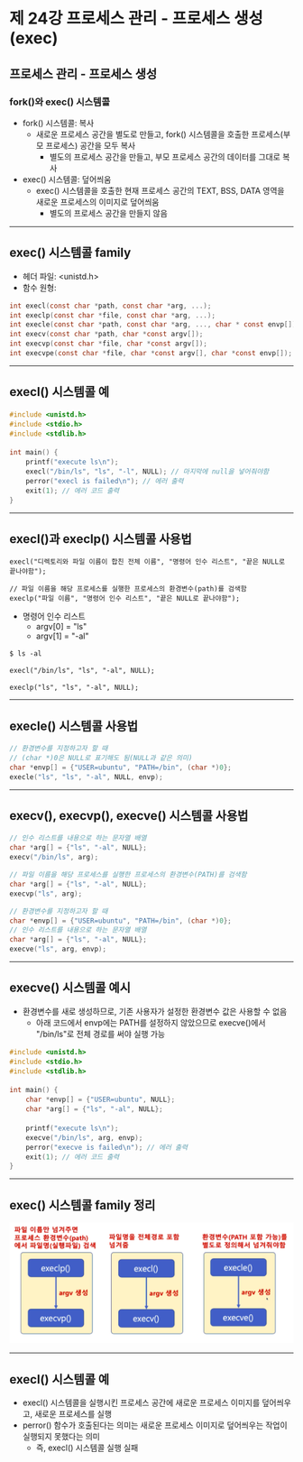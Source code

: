 # 제 24강 프로세스 관리 - 프로세스 생성(exec)
## 프로세스 관리 - 프로세스 생성
### fork()와 exec() 시스템콜
- fork() 시스템콜: 복사
  - 새로운 프로세스 공간을 별도로 만들고, fork() 시스템콜을 호출한 프로세스(부모 프로세스) 공간을 모두 복사 
    - 별도의 프로세스 공간을 만들고, 부모 프로세스 공간의 데이터를 그대로 복사 
- exec() 시스템콜: 덮어씌움
  - exec() 시스템콜을 호출한 현재 프로세스 공간의 TEXT, BSS, DATA 영역을 새로운 프로세스의 이미지로 덮어씌움
    - 별도의 프로세스 공간을 만들지 않음

---
## exec() 시스템콜 family
- 헤더 파일: <unistd.h>
- 함수 원형:     
```c
int execl(const char *path, const char *arg, ...);
int execlp(const char *file, const char *arg, ...);
int execle(const char *path, const char *arg, ..., char * const envp[]);
int execv(const char *path, char *const argv[]);
int execvp(const char *file, char *const argv[]);
int execvpe(const char *file, char *const argv[], char *const envp[]);
```

---
## execl() 시스템콜 예 
```c
#include <unistd.h>
#include <stdio.h>
#include <stdlib.h>

int main() {
    printf("execute ls\n");
    execl("/bin/ls", "ls", "-l", NULL); // 마지막에 null을 넣어줘야함
    perror("execl is failed\n"); // 에러 출력 
    exit(1); // 에러 코드 출력
}
```

---
## execl()과 execlp() 시스템콜 사용법
```
execl("디렉토리와 파일 이름이 합친 전체 이름", "명령어 인수 리스트", "끝은 NULL로 끝나야함");
```
```
// 파일 이름을 해당 프로세스를 실행한 프로세스의 환경변수(path)를 검색함 
execlp("파일 이름", "명령어 인수 리스트", "끝은 NULL로 끝나야함");
```
- 명령어 인수 리스트 
  - argv[0] = "ls"
  - argv[1] = "-al"

```
$ ls -al
```  
```
execl("/bin/ls", "ls", "-al", NULL);
```
```
execlp("ls", "ls", "-al", NULL);
```

---
## execle() 시스템콜 사용법 
```c
// 환경변수를 지정하고자 할 때 
// (char *)0은 NULL로 표기해도 됨(NULL과 같은 의미)
char *envp[] = {"USER=ubuntu", "PATH=/bin", (char *)0};
execle("ls", "ls", "-al", NULL, envp);
```

---
## execv(), execvp(), execve() 시스템콜 사용법 
```c
// 인수 리스트를 내용으로 하는 문자열 배열
char *arg[] = {"ls", "-al", NULL};
execv("/bin/ls", arg);
```
```c
// 파일 이름을 해당 프로세스를 실행한 프로세스의 환경변수(PATH)를 검색함
char *arg[] = {"ls", "-al", NULL};
execvp("ls", arg);
```
```c
// 환경변수를 지정하고자 할 때 
char *envp[] = {"USER=ubuntu", "PATH=/bin", (char *)0};
// 인수 리스트를 내용으로 하는 문자열 배열 
char *arg[] = {"ls", "-al", NULL};
execve("ls", arg, envp);
```

---
## execve() 시스템콜 예시
- 환경변수를 새로 생성하므로, 기존 사용자가 설정한 환경변수 값은 사용할 수 없음 
  - 아래 코드에서 envp에는 PATH를 설정하지 않았으므로 execve()에서 "/bin/ls"로 전체 경로를 써야 실행 가능 

```c
#include <unistd.h>
#include <stdio.h>
#include <stdlib.h>

int main() {
    char *envp[] = {"USER=ubuntu", NULL};
    char *arg[] = {"ls", "-al", NULL};

    printf("execute ls\n");
    execve("/bin/ls", arg, envp); 
    perror("execve is failed\n"); // 에러 출력 
    exit(1); // 에러 코드 출력
}
```

---
## exec() 시스템콜 family 정리

![exec() 시스템콜 family](../img/exec_systemcall.png)

---
## execl() 시스템콜 예 
- execl() 시스템콜을 실행시킨 프로세스 공간에 새로운 프로세스 이미지를 덮어씌우고, 새로운 프로세스를 실행
- perror() 함수가 호출된다는 의미는 새로운 프로세스 이미지로 덮어씌우는 작업이 실행되지 못했다는 의미 
  - 즉, execl() 시스템콜 실행 실패 